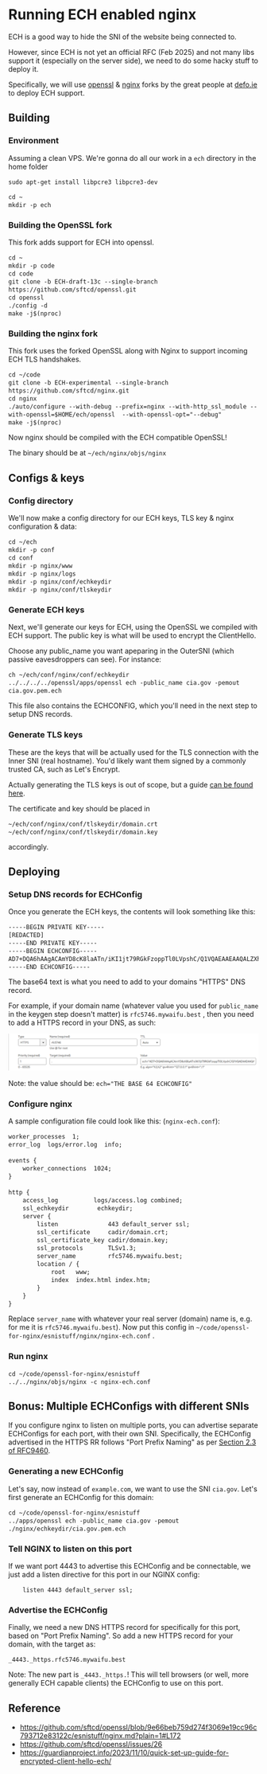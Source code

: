 # Running ECH enabled nginx

ECH is a good way to hide the SNI of the website being connected to.

However, since ECH is not yet an official RFC (Feb 2025) and not many libs support it (especially on the server side), we need to do some hacky stuff to deploy it.

Specifically, we will use [openssl](https://github.com/sftcd/openssl/tree/ECH-draft-13c) & [nginx](https://github.com/sftcd/nginx/tree/ECH-experimental) forks by the great people at [defo.ie](https://defo.ie/) to deploy ECH support.

## Building

### Environment

Assuming a clean VPS. We're gonna do all our work in a `ech` directory in the home folder

```
sudo apt-get install libpcre3 libpcre3-dev
```

```
cd ~
mkdir -p ech
```

### Building the OpenSSL fork

This fork adds support for ECH into openssl.

```
cd ~
mkdir -p code
cd code
git clone -b ECH-draft-13c --single-branch https://github.com/sftcd/openssl.git
cd openssl
./config -d
make -j$(nproc)
```

### Building the nginx fork

This fork uses the forked OpenSSL along with Nginx to support incoming ECH TLS handshakes.

```
cd ~/code
git clone -b ECH-experimental --single-branch https://github.com/sftcd/nginx.git
cd nginx
./auto/configure --with-debug --prefix=nginx --with-http_ssl_module --with-openssl=$HOME/ech/openssl  --with-openssl-opt="--debug"
make -j$(nproc)
```

Now nginx should be compiled with the ECH compatible OpenSSL!

The binary should be at `~/ech/nginx/objs/nginx`

## Configs & keys

### Config directory

We'll now make a config directory for our ECH keys, TLS key & nginx configuration & data:

```
cd ~/ech
mkdir -p conf
cd conf
mkdir -p nginx/www
mkdir -p nginx/logs
mkdir -p nginx/conf/echkeydir
mkdir -p nginx/conf/tlskeydir
```

### Generate ECH keys

Next, we'll generate our keys for ECH, using the OpenSSL we compiled with ECH support. The public key is what will be used to encrypt the ClientHello.

Choose any public_name you want apeparing in the OuterSNI (which passive eavesdroppers can see). For instance:

```
ch ~/ech/conf/nginx/conf/echkeydir
../../../../openssl/apps/openssl ech -public_name cia.gov -pemout cia.gov.pem.ech
```

This file also contains the ECHCONFIG, which you'll need in the next step to setup DNS records.

### Generate TLS keys

These are the keys that will be actually used for the TLS connection with the Inner SNI (real hostname). You'd likely want them signed by a commonly trusted CA, such as Let's Encrypt. 

Actually generating the TLS keys is out of scope, but a guide [can be found here](../nginx/signed.cert.md).

The certificate and key should be placed in

```
~/ech/conf/nginx/conf/tlskeydir/domain.crt
~/ech/conf/nginx/conf/tlskeydir/domain.key
```

accordingly.

## Deploying

### Setup DNS records for ECHConfig

Once you generate the ECH keys, the contents will look something like this:

```
-----BEGIN PRIVATE KEY-----
[REDACTED]
-----END PRIVATE KEY-----
-----BEGIN ECHCONFIG-----
AD7+DQA6hAAgACAmYD8cK8laATn/iKI1jt79RGkFzoppTl0LVpshC/Q1VQAEAAEAAQALZXhhbXBsZS5jb20AAA==
-----END ECHCONFIG-----
```

The base64 text is what you need to add to your domains "HTTPS" DNS record.

For example, if your domain name (whatever value you used for `public_name` in the keygen step doesn't matter) is `rfc5746.mywaifu.best` , then you need to add a HTTPS record in your DNS, as such:

![Cloudflare DNS example for ECH HTTPS](../../assets/ech_dns_https.png)

Note: the value should be: `ech="THE BASE 64 ECHCONFIG"`

### Configure nginx

A sample configuration file could look like this: (`nginx-ech.conf`):

```
worker_processes  1;
error_log  logs/error.log  info;

events {
    worker_connections  1024;
}

http {
    access_log          logs/access.log combined;
    ssl_echkeydir        echkeydir;
    server {
        listen              443 default_server ssl;
        ssl_certificate     cadir/domain.crt;
        ssl_certificate_key cadir/domain.key;
        ssl_protocols       TLSv1.3;
        server_name         rfc5746.mywaifu.best;
        location / {
            root   www;
            index  index.html index.htm;
        }
    }
}
```

Replace `server_name` with whatever your real server (domain) name is, e.g. for me it is `rfc5746.mywaifu.best`). Now put this config in `~/code/openssl-for-nginx/esnistuff/nginx/nginx-ech.conf` .

### Run nginx


```
cd ~/code/openssl-for-nginx/esnistuff
../../nginx/objs/nginx -c nginx-ech.conf
```

## Bonus: Multiple ECHConfigs with different SNIs

If you configure nginx to listen on multiple ports, you can advertise separate ECHConfigs for each port, with their own SNI. Specifically, the ECHConfig advertised in the HTTPS RR follows "Port Prefix Naming" as per [Section 2.3 of RFC9460](https://datatracker.ietf.org/doc/html/rfc9460#section-2.3-7).

### Generating a new ECHConfig

Let's say, now instead of `example.com`, we want to use the SNI `cia.gov`. Let's first generate an ECHConfig for this domain:

```
cd ~/code/openssl-for-nginx/esnistuff
../apps/openssl ech -public_name cia.gov -pemout ./nginx/echkeydir/cia.gov.pem.ech
```

### Tell NGINX to listen on this port

If we want port 4443 to advertise this ECHConfig and be connectable, we just add a listen directive for this port in our NGINX config:

```
    listen 4443 default_server ssl;  
```

### Advertise the ECHConfig

Finally, we need a new DNS HTTPS record for specifically for this port, based on "Port Prefix Naming". So add a new HTTPS record for your domain, with the target as:

```
_4443._https.rfc5746.mywaifu.best  
```

Note: The new part is `_4443._https.`! This will tell browsers (or well, more generally ECH capable clients) the ECHConfig to use on this port.


## Reference

* https://github.com/sftcd/openssl/blob/9e66beb759d274f3069e19cc96c793712e83122c/esnistuff/nginx.md?plain=1#L172
* https://github.com/sftcd/openssl/issues/26
* https://guardianproject.info/2023/11/10/quick-set-up-guide-for-encrypted-client-hello-ech/
